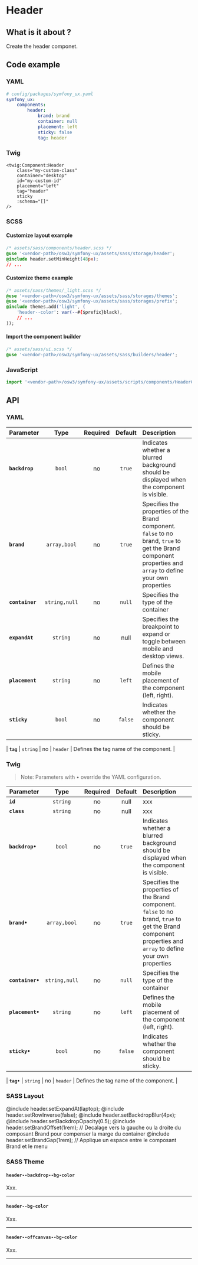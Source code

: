 # Header



## What is it about ?

Create the header componet.



## Code example

<!-- tabs:start -->
### **YAML**
```yaml
# config/packages/symfony_ux.yaml
symfony_ux:
    components:
        header:
            brand: brand
            container: null
            placement: left
            sticky: false
            tag: header
```

### **Twig**

```twig 
<twig:Component:Header
    class="my-custom-class"
    container="desktop"
    id="my-custom-id"
    placement="left"
    tag="header"
    sticky
    :schema="[]"
/>
```

### **SCSS**

#### Customize layout example

```css 
/* assets/sass/components/header.scss */
@use '<vendor-path>/osw3/symfony-ux/assets/sass/storage/header';
@include header.setMinHeight(48px);
// ...
```

#### Customize theme example

```css 
/* assets/sass/themes/_light.scss */
@use '<vendor-path>/osw3/symfony-ux/assets/sass/storages/themes';
@use '<vendor-path>/osw3/symfony-ux/assets/sass/storages/prefix';
@include themes.add('light', (
    'header--color': var(--#{$prefix}black),
    // ...
));
```

#### Import the component builder

```css 
/* assets/sass/ui.scss */
@use '<vendor-path>/osw3/symfony-ux/assets/sass/builders/header';
```

### **JavaScript**

```js
import '<vendor-path>/osw3/symfony-ux/assets/scripts/components/HeaderComponent';
```
<!-- tabs:end -->



## API

<!-- tabs:start -->
### **YAML**

| Parameter | Type | Required | Default | Description |
|-|:-:|:-:|:-:|:-|
| **`backdrop`** | `bool` | no | `true` | Indicates whether a blurred background should be displayed when the component is visible. |
| **`brand`** | `array,bool` | no | `true` | Specifies the properties of the Brand component. `false` to no brand, `true` to get the Brand component properties and `array` to define your own properties |
| **`container`** | `string,null` | no | `null` | Specifies the type of the container |
| **`expandAt`** | `string` | no | null | Specifies the breakpoint to expand or toggle between mobile and desktop views. |
| **`placement`** | `string` | no | `left` | Defines the mobile placement of the component (left, right). |
| **`sticky`** | `bool` | no | `false` | Indicates whether the component should be sticky. |

| **`tag`** | `string` | no | `header` | Defines the tag name of the component. |


### **Twig**
> Note: Parameters with • override the YAML configuration.

| Parameter | Type | Required | Default | Description |
|-|:-:|:-:|:-:|:-|
| **`id`** | `string` | no | null | xxx |
| **`class`** | `string` | no | null | xxx |
| **`backdrop•`** | `bool` | no | `true` | Indicates whether a blurred background should be displayed when the component is visible. |
| **`brand•`** | `array,bool` | no | `true` | Specifies the properties of the Brand component. `false` to no brand, `true` to get the Brand component properties and `array` to define your own properties |
| **`container•`** | `string,null` | no | `null` | Specifies the type of the container |
| **`placement•`** | `string` | no | `left` | Defines the mobile placement of the component (left, right). |
| **`sticky•`** | `bool` | no | `false` | Indicates whether the component should be sticky. |

| **`tag•`** | `string` | no | `header` | Defines the tag name of the component. |


### **SASS Layout**

@include header.setExpandAt(laptop);
@include header.setRowInverse(false);
@include header.setBackdropBlur(4px);
@include header.setBackdropOpacity(0.5);
@include header.setBrandOffset(1rem); // Decalage vers la gauche ou la droite du composant Brand pour compenser la marge du container
@include header.setBrandGap(1rem); // Applique un espace entre le composant Brand et le menu


### **SASS Theme**

#### `header--backdrop--bg-color`  
Xxx.
<hr>  

#### `header--bg-color`  
Xxx.
<hr>  

#### `header--offcanvas--bg-color`  
Xxx.
<hr>  

<!-- tabs:end -->